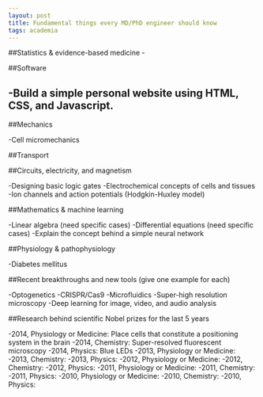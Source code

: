 ```yaml
---
layout: post
title: Fundamental things every MD/PhD engineer should know
tags: academia
---
```


##Statistics & evidence-based medicine
	-

##Software

-Build a simple personal website using HTML, CSS, and Javascript.
-

##Mechanics

-Cell micromechanics

##Transport

##Circuits, electricity, and magnetism

-Designing basic logic gates
-Electrochemical concepts of cells and tissues
-Ion channels and action potentials (Hodgkin-Huxley model)

##Mathematics & machine learning

-Linear algebra (need specific cases)
-Differential equations (need specific cases)
-Explain the concept behind a simple neural network

##Physiology & pathophysiology

-Diabetes mellitus

##Recent breakthroughs and new tools (give one example for each)

-Optogenetics
-CRISPR/Cas9
-Microfluidics
-Super-high resolution microscopy
-Deep learning for image, video, and audio analysis

##Research behind scientific Nobel prizes for the last 5 years

-2014, Physiology or Medicine: Place cells that constitute a positioning system in the brain
-2014, Chemistry: Super-resolved fluorescent microscopy
-2014, Physics: Blue LEDs
-2013, Physiology or Medicine:
-2013, Chemistry:
-2013, Physics:
-2012, Physiology or Medicine:
-2012, Chemistry:
-2012, Physics:
-2011, Physiology or Medicine:
-2011, Chemistry:
-2011, Physics:
-2010, Physiology or Medicine:
-2010, Chemistry:
-2010, Physics:
